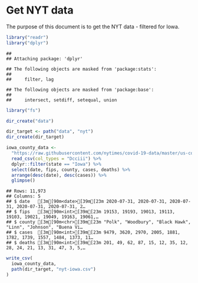Get NYT data
================

The purpose of this document is to get the NYT data - filtered for Iowa.

``` r
library("readr")
library("dplyr")
```

    ## 
    ## Attaching package: 'dplyr'

    ## The following objects are masked from 'package:stats':
    ## 
    ##     filter, lag

    ## The following objects are masked from 'package:base':
    ## 
    ##     intersect, setdiff, setequal, union

``` r
library("fs")
```

``` r
dir_create("data")

dir_target <- path("data", "nyt")
dir_create(dir_target)
```

``` r
iowa_county_data <- 
  "https://raw.githubusercontent.com/nytimes/covid-19-data/master/us-counties.csv" %>%
  read_csv(col_types = "Dcciii") %>%
  dplyr::filter(state == "Iowa") %>%
  select(date, fips, county, cases, deaths) %>%
  arrange(desc(date), desc(cases)) %>%
  glimpse()
```

    ## Rows: 11,973
    ## Columns: 5
    ## $ date   [3m[90m<date>[39m[23m 2020-07-31, 2020-07-31, 2020-07-31, 2020-07-31, 2020-07-31, 2…
    ## $ fips   [3m[90m<int>[39m[23m 19153, 19193, 19013, 19113, 19103, 19021, 19049, 19163, 19061,…
    ## $ county [3m[90m<chr>[39m[23m "Polk", "Woodbury", "Black Hawk", "Linn", "Johnson", "Buena Vi…
    ## $ cases  [3m[90m<int>[39m[23m 9479, 3620, 2970, 2005, 1881, 1782, 1739, 1557, 1484, 1373, 11…
    ## $ deaths [3m[90m<int>[39m[23m 201, 49, 62, 87, 15, 12, 35, 12, 28, 24, 21, 13, 31, 47, 3, 5,…

``` r
write_csv(
  iowa_county_data,
  path(dir_target, "nyt-iowa.csv")
)
```
